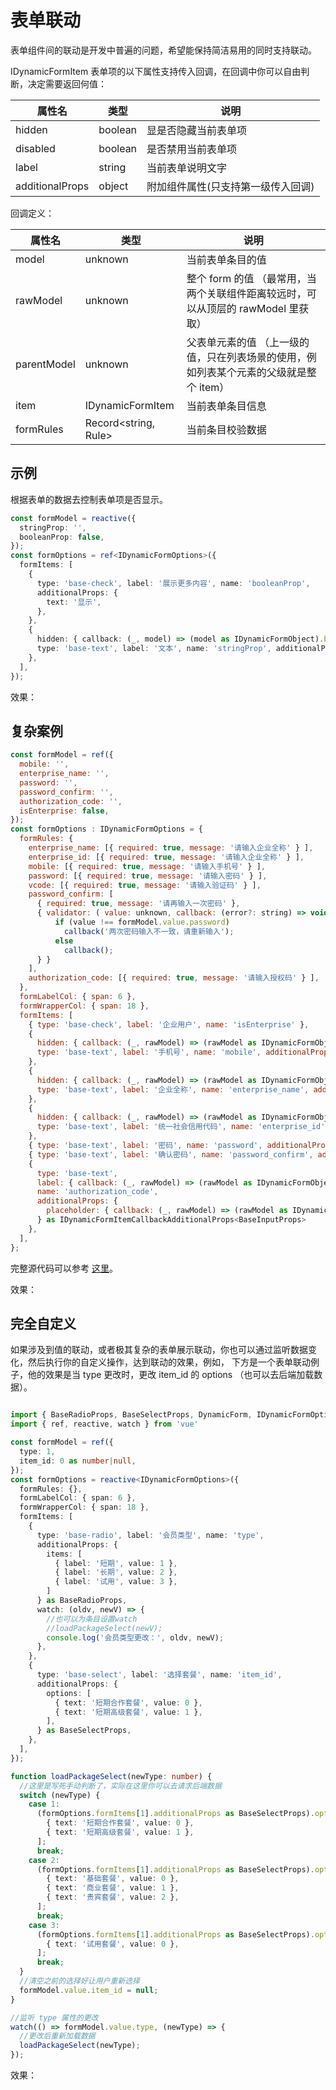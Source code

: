 # 表单联动

<script setup>
import DynamicFormBasicUseage3 from '../examples/BasicUseageDocBasicLinkage.vue'
import DynamicFormBasicUseage4 from '../examples/BasicUseageDocCheckLinkage.vue'
import DynamicFormBasicUseage5 from '../examples/BasicUseageDocSelectLinkage.vue'
</script>

表单组件间的联动是开发中普遍的问题，希望能保持简洁易用的同时支持联动。

IDynamicFormItem 表单项的以下属性支持传入回调，在回调中你可以自由判断，决定需要返回何值：

|属性名|类型|说明|
|--|--|--|
|hidden|boolean|显是否隐藏当前表单项|
|disabled|boolean|是否禁用当前表单项|
|label|string|当前表单说明文字|
|additionalProps|object|附加组件属性(只支持第一级传入回调)|

回调定义：

|属性名|类型|说明|
|--|--|--|
|model|unknown|当前表单条目的值|
|rawModel|unknown|整个 form 的值 （最常用，当两个关联组件距离较远时，可以从顶层的 rawModel 里获取）|
|parentModel|unknown|父表单元素的值 （上一级的值，只在列表场景的使用，例如列表某个元素的父级就是整个 item）|
|item|IDynamicFormItem|当前表单条目信息|
|formRules|Record&lt;string, Rule&gt;|当前条目校验数据|

## 示例

根据表单的数据去控制表单项是否显示。

```ts
const formModel = reactive({
  stringProp: '',
  booleanProp: false,
});
const formOptions = ref<IDynamicFormOptions>({
  formItems: [
    {
      type: 'base-check', label: '展示更多内容', name: 'booleanProp',
      additionalProps: {
        text: '显示',
      },
    },
    {
      hidden: { callback: (_, model) => (model as IDynamicFormObject).booleanProp == false },
      type: 'base-text', label: '文本', name: 'stringProp', additionalProps: { placeholder: '请输入文本' },
    },
  ],
});
```

效果：

<DynamicFormBasicUseage3 />

## 复杂案例

```js
const formModel = ref({
  mobile: '',
  enterprise_name: '',
  password: '',
  password_confirm: '',
  authorization_code: '',
  isEnterprise: false,
});
const formOptions : IDynamicFormOptions = {
  formRules: {
    enterprise_name: [{ required: true, message: '请输入企业全称' } ],
    enterprise_id: [{ required: true, message: '请输入企业全称' } ],
    mobile: [{ required: true, message: '请输入手机号' } ],
    password: [{ required: true, message: '请输入密码' } ],
    vcode: [{ required: true, message: '请输入验证码' } ],
    password_confirm: [
      { required: true, message: '请再输入一次密码' },
      { validator: ( value: unknown, callback: (error?: string) => void ) => {
          if (value !== formModel.value.password)
            callback('两次密码输入不一致，请重新输入');
          else
            callback();
      } }
    ],
    authorization_code: [{ required: true, message: '请输入授权码' } ],
  },
  formLabelCol: { span: 6 },
  formWrapperCol: { span: 18 },
  formItems: [
    { type: 'base-check', label: '企业用户', name: 'isEnterprise' },
    {
      hidden: { callback: (_, rawModel) => (rawModel as IDynamicFormObject).isEnterprise === false },
      type: 'base-text', label: '手机号', name: 'mobile', additionalProps: { placeholder: '请输入手机号' },
    },
    {
      hidden: { callback: (_, rawModel) => (rawModel as IDynamicFormObject).isEnterprise === true },
      type: 'base-text', label: '企业全称', name: 'enterprise_name', additionalProps: { placeholder: '请输入企业全称' },
    },
    {
      hidden: { callback: (_, rawModel) => (rawModel as IDynamicFormObject).isEnterprise === true },
      type: 'base-text', label: '统一社会信用代码', name: 'enterprise_id', additionalProps: { placeholder: '请输入企业统一社会信用代码' },
    },
    { type: 'base-text', label: '密码', name: 'password', additionalProps: { placeholder: '请输入密码', password: true },
    { type: 'base-text', label: '确认密码', name: 'password_confirm', additionalProps: { placeholder: '请再输入一次密码', password: true },
    {
      type: 'base-text', 
      label: { callback: (_, rawModel) => (rawModel as IDynamicFormObject).isEnterprise === true ? '企业授权ID' : '授权密码' },
      name: 'authorization_code',
      additionalProps: {
        placeholder: { callback: (_, rawModel) => (rawModel as IDynamicFormObject).isEnterprise === true ? '请输入企业授权ID，授权ID请咨询客服电话' : '请输入授权密码' },
      } as IDynamicFormItemCallbackAdditionalProps<BaseInputProps>
    },
  ],
};
```

完整源代码可以参考 [这里](https://github.com/imengyu/vue-dynamic-form/blob/master/src/examples/FormLinkage.vue)。

效果：

<DynamicFormBasicUseage4 />

## 完全自定义

如果涉及到值的联动，或者极其复杂的表单展示联动，你也可以通过监听数据变化，然后执行你的自定义操作，达到联动的效果，例如，
下方是一个表单联动例子，他的效果是当 type 更改时，更改 item_id 的 options （也可以去后端加载数据）。

```ts

import { BaseRadioProps, BaseSelectProps, DynamicForm, IDynamicFormOptions } from '@imengyu/vue-dynamic-form';
import { ref, reactive, watch } from 'vue'

const formModel = ref({
  type: 1,
  item_id: 0 as number|null,
});
const formOptions = reactive<IDynamicFormOptions>({
  formRules: {},
  formLabelCol: { span: 6 },
  formWrapperCol: { span: 18 },
  formItems: [
    { 
      type: 'base-radio', label: '会员类型', name: 'type', 
      additionalProps: {
        items: [
          { label: '短期', value: 1 },
          { label: '长期', value: 2 },
          { label: '试用', value: 3 },
        ]
      } as BaseRadioProps,
      watch: (oldv, newV) => {
        //也可以为条目设置watch
        //loadPackageSelect(newV);
        console.log('会员类型更改：', oldv, newV);
      },
    },
    {
      type: 'base-select', label: '选择套餐', name: 'item_id', 
      additionalProps: {
        options: [
          { text: '短期合作套餐', value: 0 },
          { text: '短期高级套餐', value: 1 },
        ],
      } as BaseSelectProps,
    },
  ],
});

function loadPackageSelect(newType: number) {
  //这里是写死手动判断了，实际在这里你可以去请求后端数据
  switch (newType) {
    case 1:
      (formOptions.formItems[1].additionalProps as BaseSelectProps).options = [
        { text: '短期合作套餐', value: 0 },
        { text: '短期高级套餐', value: 1 },
      ];
      break;
    case 2:
      (formOptions.formItems[1].additionalProps as BaseSelectProps).options = [
        { text: '基础套餐', value: 0 },
        { text: '商业套餐', value: 1 },
        { text: '贵宾套餐', value: 2 },
      ];
      break;
    case 3:
      (formOptions.formItems[1].additionalProps as BaseSelectProps).options = [
        { text: '试用套餐', value: 0 },
      ];
      break;
  }
  //清空之前的选择好让用户重新选择
  formModel.value.item_id = null;
}

//监听 type 属性的更改
watch(() => formModel.value.type, (newType) => {
  //更改后重新加载数据
  loadPackageSelect(newType);
});
```

效果：

<DynamicFormBasicUseage5 />
